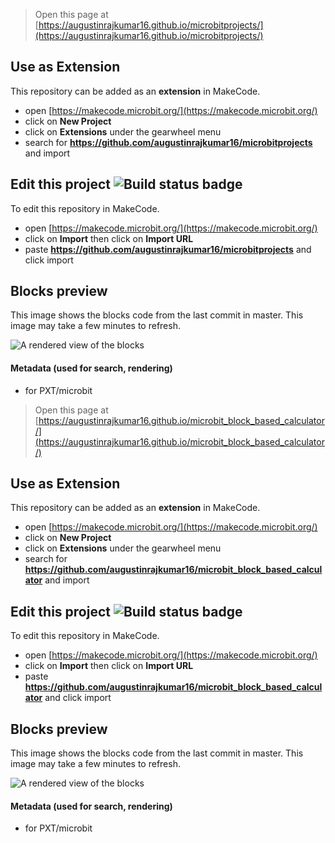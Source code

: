 
> Open this page at [https://augustinrajkumar16.github.io/microbitprojects/](https://augustinrajkumar16.github.io/microbitprojects/)

## Use as Extension

This repository can be added as an **extension** in MakeCode.

* open [https://makecode.microbit.org/](https://makecode.microbit.org/)
* click on **New Project**
* click on **Extensions** under the gearwheel menu
* search for **https://github.com/augustinrajkumar16/microbitprojects** and import

## Edit this project ![Build status badge](https://github.com/augustinrajkumar16/microbitprojects/workflows/MakeCode/badge.svg)

To edit this repository in MakeCode.

* open [https://makecode.microbit.org/](https://makecode.microbit.org/)
* click on **Import** then click on **Import URL**
* paste **https://github.com/augustinrajkumar16/microbitprojects** and click import

## Blocks preview

This image shows the blocks code from the last commit in master.
This image may take a few minutes to refresh.

![A rendered view of the blocks](https://github.com/augustinrajkumar16/microbitprojects/raw/master/.github/makecode/blocks.png)

#### Metadata (used for search, rendering)

* for PXT/microbit
<script src="https://makecode.com/gh-pages-embed.js"></script><script>makeCodeRender("{{ site.makecode.home_url }}", "{{ site.github.owner_name }}/{{ site.github.repository_name }}");</script>



> Open this page at [https://augustinrajkumar16.github.io/microbit_block_based_calculator/](https://augustinrajkumar16.github.io/microbit_block_based_calculator/)

## Use as Extension

This repository can be added as an **extension** in MakeCode.

* open [https://makecode.microbit.org/](https://makecode.microbit.org/)
* click on **New Project**
* click on **Extensions** under the gearwheel menu
* search for **https://github.com/augustinrajkumar16/microbit_block_based_calculator** and import

## Edit this project ![Build status badge](https://github.com/augustinrajkumar16/microbit_block_based_calculator/workflows/MakeCode/badge.svg)

To edit this repository in MakeCode.

* open [https://makecode.microbit.org/](https://makecode.microbit.org/)
* click on **Import** then click on **Import URL**
* paste **https://github.com/augustinrajkumar16/microbit_block_based_calculator** and click import

## Blocks preview

This image shows the blocks code from the last commit in master.
This image may take a few minutes to refresh.

![A rendered view of the blocks](https://github.com/augustinrajkumar16/microbit_block_based_calculator/raw/master/.github/makecode/blocks.png)

#### Metadata (used for search, rendering)

* for PXT/microbit
<script src="https://makecode.com/gh-pages-embed.js"></script><script>makeCodeRender("{{ site.makecode.home_url }}", "{{ site.github.owner_name }}/{{ site.github.repository_name }}");</script>
